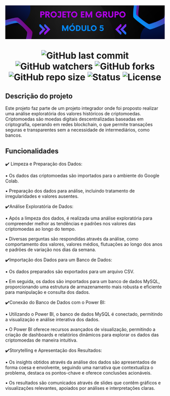 
<h1 align="center"> 
 <img src="Documentos/Imagens/banner.png" /> 

![GitHub last commit](https://img.shields.io/github/last-commit/HannaJacob/Projeto-Grupo-M5?display_timestamp=author&style=for-the-badge&color=%23b100e8)
![GitHub watchers](https://img.shields.io/github/watchers/HannaJacob/Projeto-Grupo-M5?style=for-the-badge&color=%23b100e8)
![GitHub forks](https://img.shields.io/github/forks/HannaJacob/Projeto-Grupo-M5?style=for-the-badge&color=%23b100e8)
![GitHub repo size](https://img.shields.io/github/repo-size/HannaJacob/Projeto-Grupo-M5?style=for-the-badge&logo=github&color=%23048aff)
![Status](https://img.shields.io/badge/STATUS-EM_DESENVOLVIMENTO-%23048aff?style=for-the-badge)
![License](https://img.shields.io/badge/LICENSE-MIT-%23048aff?style=for-the-badge)
</h1>

## Descrição do projeto
Este projeto faz parte de um projeto integrador onde foi proposto realizar uma análise exploratória dos valores históricos de criptomoedas. Criptomoedas são moedas digitais descentralizadas baseadas em criptografia, operando em redes blockchain, o que permite transações seguras e transparentes sem a necessidade de intermediários, como bancos.

## Funcionalidades
:heavy_check_mark: Limpeza e Preparação dos Dados:

:black_small_square: Os dados das criptomoedas são importados para o ambiente do Google Colab.

:black_small_square: Preparação dos dados para análise, incluindo tratamento de irregularidades e valores ausentes.

:heavy_check_mark:Análise Exploratória de Dados:

:black_small_square: Após a limpeza dos dados, é realizada uma análise exploratória para compreender melhor as tendências e padrões nos valores das criptomoedas ao longo do tempo.

:black_small_square: Diversas perguntas são respondidas através da análise, como comportamento dos valores, valores médios, flutuações ao longo dos anos e padrões de variação nos dias da semana.

:heavy_check_mark:Importação dos Dados para um Banco de Dados:

:black_small_square: Os dados preparados são exportados para um arquivo CSV.

:black_small_square: Em seguida, os dados são importados para um banco de dados MySQL, proporcionando uma estrutura de armazenamento mais robusta e eficiente para manipulação e consulta dos dados.

:heavy_check_mark:Conexão do Banco de Dados com o Power BI:

:black_small_square: Utilizando o Power BI, o banco de dados MySQL é conectado, permitindo a visualização e análise interativa dos dados.

:black_small_square: O Power BI oferece recursos avançados de visualização, permitindo a criação de dashboards e relatórios dinâmicos para explorar os dados das criptomoedas de maneira intuitiva.

:heavy_check_mark:Storytelling e Apresentação dos Resultados:

:black_small_square: Os insights obtidos através da análise dos dados são apresentados de forma coesa e envolvente, seguindo uma narrativa que contextualiza o problema, destaca os pontos-chave e oferece conclusões acionáveis.

:black_small_square: Os resultados são comunicados através de slides que contêm gráficos e visualizações relevantes, apoiados por análises e interpretações claras.

